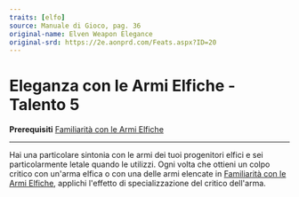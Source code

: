 ```yaml
---
traits: [elfo]
source: Manuale di Gioco, pag. 36
original-name: Elven Weapon Elegance
original-srd: https://2e.aonprd.com/Feats.aspx?ID=20
---
```


# Eleganza con le Armi Elfiche - Talento 5

**Prerequisiti**
[Familiarità con le Armi Elfiche](/stirpi/elfo/talenti/familiarita-con-le-armi-elfiche)

---

Hai una particolare sintonia con le armi dei tuoi progenitori elfici e sei
particolarmente letale quando le utilizzi. Ogni volta che ottieni un colpo
critico con un'arma elfica o con una delle armi elencate in
[Familiarità con le Armi Elfiche](/stirpi/elfo/talenti/familiarita-con-le-armi-elfiche),
applichi l'effetto di specializzazione del critico dell'arma.
